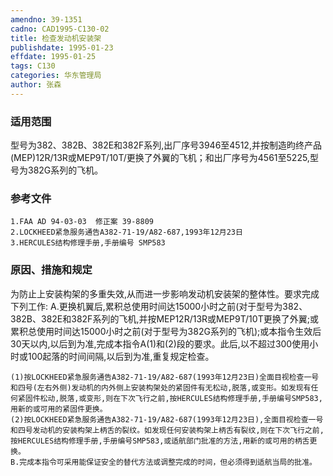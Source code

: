 ```yaml
---
amendno: 39-1351
cadno: CAD1995-C130-02
title: 检查发动机安装架
publishdate: 1995-01-23
effdate: 1995-01-25
tags: C130
categories: 华东管理局
author: 张森
---
```


### 适用范围 
型号为382、382B、382E和382F系列,出厂序号3946至4512,并按制造昀终产品(MEP)12R/13R或MEP9T/10T/更换了外翼的飞机；和出厂序号为4561至5225,型号为382G系列的飞机。

<!--more-->
### 参考文件
    1.FAA AD 94-03-03  修正案 39-8809 
    2.LOCKHEED紧急服务通告A382-71-19/A82-687,1993年12月23日
    3.HERCULES结构修理手册,手册编号 SMP583 

### 原因、措施和规定 
为防止上安装构架的多重失效,从而进一步影响发动机安装架的整体性。要求完成下列工作: 
    A.更换机翼后,累积总使用时间达15000小时之前(对于型号为382、382B、382E和382F系列的飞机,并按MEP12R/13R或MEP9T/10T更换了外翼;或累积总使用时间达15000小时之前(对于型号为382G系列的飞机);或本指令生效后30天以内,以后到为准,完成本指令A(1)和(2)段的要求。此后,以不超过300使用小时或100起落的时间间隔,以后到为准,重复规定检查。 
  
    (1)按LOCKHEED紧急服务通告A382-71-19/A82-687(1993年12月23日)全面目视检查一号和四号(左右外侧)发动机的内外侧上安装构架处的紧固件有无松动,脱落,或变形。如发现有任何紧固件松动,脱落,或变形,则在下次飞行之前,按HERCULES结构修理手册,手册编号SMP583,用新的或可用的紧固件更换。 
    (2)按LOCKHEED紧急服务通告A382-71-19/A82-687(1993年12月23日),全面目视检查一号和四号发动机的安装构架上柄舌的裂纹。如发现任何安装构架上柄舌有裂纹,则在下次飞行之前,按HERCULES结构修理手册,手册编号SMP583,或适航部门批准的方法,用新的或可用的柄舌更换。 
    B.完成本指令可采用能保证安全的替代方法或调整完成的时间，但必须得到适航当局的批准。

